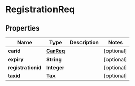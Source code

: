 
# RegistrationReq

## Properties
Name | Type | Description | Notes
------------ | ------------- | ------------- | -------------
**carid** | [**CarReq**](CarReq.md) |  |  [optional]
**expiry** | **String** |  |  [optional]
**registrationid** | **Integer** |  |  [optional]
**taxid** | [**Tax**](Tax.md) |  |  [optional]



